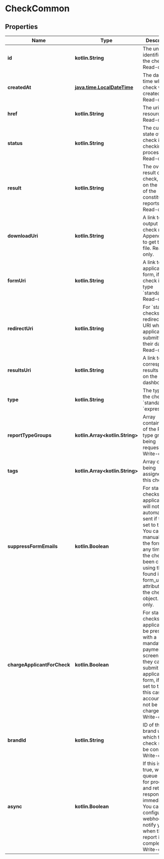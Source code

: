 
# CheckCommon

## Properties
Name | Type | Description | Notes
------------ | ------------- | ------------- | -------------
**id** | **kotlin.String** | The unique identifier for the check. Read-only. |  [optional]
**createdAt** | [**java.time.LocalDateTime**](java.time.LocalDateTime.md) | The date and time when this check was created. Read-only. |  [optional]
**href** | **kotlin.String** | The uri of this resource. Read-only. |  [optional]
**status** | **kotlin.String** | The current state of the check in the checking process. Read-only. |  [optional]
**result** | **kotlin.String** | The overall result of the check, based on the results of the constituent reports. Read-only. |  [optional]
**downloadUri** | **kotlin.String** | A link to a PDF output of the check results. Append &#x60;.pdf&#x60; to get the pdf file. Read-only. |  [optional]
**formUri** | **kotlin.String** | A link to the applicant form, if the check is of type &#x60;standard&#x60;. Read-only. |  [optional]
**redirectUri** | **kotlin.String** | For &#x60;standard&#x60; checks, redirect to this URI when the applicant has submitted their data. Read-only. |  [optional]
**resultsUri** | **kotlin.String** | A link to the corresponding results page on the Onfido dashboard. |  [optional]
**type** | **kotlin.String** | The type of the check, &#x60;standard&#x60; or &#x60;express&#x60;. |  [optional]
**reportTypeGroups** | **kotlin.Array&lt;kotlin.String&gt;** | Array containing ids of the Report type groups being requested for. Write-only. |  [optional]
**tags** | **kotlin.Array&lt;kotlin.String&gt;** | Array of tags being assigned to this check. |  [optional]
**suppressFormEmails** | **kotlin.Boolean** | For standard checks, applicant form will not be automatically sent if this is set to true. You can manually send the form at any time after the check has been created, using the link found in the form_uri attribute of the check object. Write-only.  |  [optional]
**chargeApplicantForCheck** | **kotlin.Boolean** | For standard checks, applicants will be presented with a mandatory payment screen before they can submit the applicant form, if this is set to true. In this case, your account will not be charged. Write-only.  |  [optional]
**brandId** | **kotlin.String** | ID of the brand under which the check should be conducted. Write-only. |  [optional]
**async** | **kotlin.Boolean** | If this is set to true, we will queue checks for processing and return a response immediately. You can configure webhooks to notify you when the report is complete. Write-only.  |  [optional]



